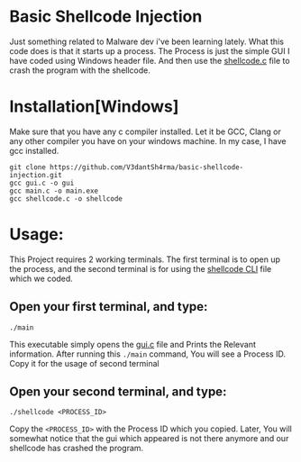 # Basic Shellcode Injection
Just something related to Malware dev i've been learning lately. What this code does is that it starts up a process. The Process is just the simple GUI I have coded using Windows header file. And then use the [shellcode.c](./shellcode.c) file to crash the program with the shellcode.


# Installation[Windows]
Make sure that you have any c compiler installed. Let it be GCC, Clang or any other compiler you have on your windows machine. In my case, I have gcc installed.
```terminal
git clone https://github.com/V3dantSh4rma/basic-shellcode-injection.git
gcc gui.c -o gui
gcc main.c -o main.exe
gcc shellcode.c -o shellcode
```

# Usage:
This Project requires 2 working terminals. The first terminal is to open up the process, and the second terminal is for using the [shellcode CLI](./shellcode.c) file which we coded.

## Open your first terminal, and type:
```
./main
```
This executable simply opens the [gui.c](./gui.c) file and Prints the Relevant information. After running this ``./main`` command, You will see a Process ID. Copy it for the usage of second terminal

## Open your second terminal, and type:
```
./shellcode <PROCESS_ID>
```
Copy the ``<PROCESS_ID>`` with the Process ID which you copied. Later, You will somewhat notice that the gui which appeared is not there anymore and our shellcode has crashed the program.